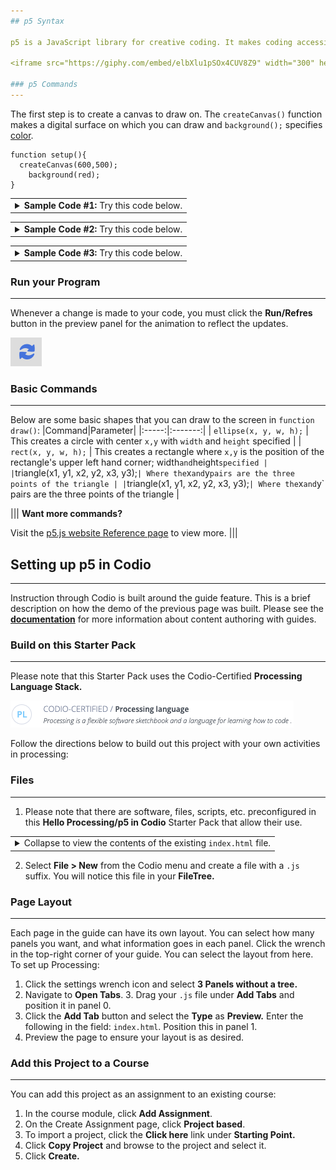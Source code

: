```yaml
---
## p5 Syntax

p5 is a JavaScript library for creative coding. It makes coding accessible and inclusive for artists, designers, beginners, and anyone else. 

<iframe src="https://giphy.com/embed/elbXlu1pSOx4CUV8Z9" width="300" height="300" frameBorder="0" class="giphy-embed" allowFullScreen></iframe><p><a href="https://giphy.com/gifs/elbXlu1pSOx4CUV8Z9"></a></p>

### p5 Commands
---
```

The first step is to create a canvas to draw on. The `createCanvas()` function makes a digital surface on which you can draw and `background();` specifies [color](https://p5js.org/reference/#/p5/background). 

```
function setup(){
  createCanvas(600,500);
	background(red);
}
```


<table><tbody ><tr><td><details><summary>
<b>Sample Code #1:</b> Try this code below. </summary><hr>
	
```
function setup() {
  createCanvas(400, 400);
	background(220);
}

function draw() {
  if (mouseIsPressed) {
    fill(0);
  } else {
    fill(255);
  }
  ellipse(mouseX, mouseY, 80, 80);
}
```

</details></td></tr></tbody>
</table>

<table><tbody ><tr><td><details><summary>
<b>Sample Code #2:</b> Try this code below. </summary><hr>
	
```
function setup() {
  
		// Create the canvas
		createCanvas(300, 300);
		background(200);
	
    //set colors
    fill(204, 101, 192, 127);
		stroke(127, 63, 120);
    
    //design for simple flower
    translate(150, 150);
		noStroke();
		for (let i = 0; i < 10; i ++) {
			ellipse(0, 30, 20, 80);
			rotate(PI/5);
		}
}
```

</details></td></tr></tbody>
</table>

<table><tbody ><tr><td><details><summary>
<b>Sample Code #3:</b> Try this code below. </summary><hr>
	
```
let v;

function setup() {
  createCanvas(640, 360);
  v = new Vehicle(width / 2, height / 2);
}

function draw() {
  background(220);

  let mouse = createVector(mouseX, mouseY);

  fill(200);
  stroke(0);
  strokeWeight(2);
  ellipse(mouseX, mouseY, 48, 48);

  v.arrive(mouse);
  v.update();
  v.display();
}

class Vehicle {
  constructor(x, y) {
    this.position = createVector(x, y);
    this.velocity = createVector(0, -2);
    this.acceleration = createVector(0, 0);
    this.r = 6;
    this.maxspeed = 4;
    this.macforce = 0.1;
  }

  update() {
    this.velocity.add(this.acceleration);
    this.velocity.limit(this.maxspeed);
    this.position.add(this.velocity);
    this.acceleration.mult(0);
  }

  applyForce(force) {
    this.acceleration.add(force);
  }

  seek(target) {
    let desired = p5.Vector.sub(target, this.position); // A vector pointing from the position to the target
    desired.setMag(this.maxspeed);
    let steer = p5.Vector.sub(desired, this.velocity);
    steer.limit(this.maxforce); // Limit to maximum steering force

    this.applyForce(steer);
  }

  arrive(target) {
        let desired = p5.Vector.sub(target, this.position);
    let d = desired.mag();
    
    if(d < 100){
      let m = map(d, 0, 100, 0, this.maxspeed);
      desired.setMag(m);
    } else {
      desired.setMag(this.maxspeed);
    }
    
    let steer = p5.Vector.sub(desired, this.velocity);
    steer.limit(this.maxforce);
    this.applyForce(steer);
  }

 display() {
    let theta = this.velocity.heading() + PI / 2;
    fill(127);
    stroke(0);
    strokeWeight(1);
    push();
    translate(this.position.x, this.position.y);
    rotate(theta);
    beginShape();
    vertex(0, -this.r * 2);
    vertex(-this.r, this.r * 2);
    vertex(this.r, this.r * 2);
    endShape(CLOSE);
    pop();
  }
}   
```

</details></td></tr></tbody>
</table>

### Run your Program
---
Whenever a change is made to your code, you must click the **Run/Refres** button in the preview panel for the animation to reflect the updates.  

![Run the Code](.guides/img/run.png)


### Basic Commands
---
Below are some basic shapes that you can draw to the screen in `function draw()`:
|Command|Parameter|
|:-----:|:-------:|
| `ellipse(x, y, w, h);` | This creates a circle with center `x,y` with `width` and `height` specified | 
| `rect(x, y, w, h);` | This creates a rectangle where `x,y` is the position of the rectangle's upper left hand corner; width` and `height` specified | 
| `triangle(x1, y1, x2, y2, x3, y3);` | Where the `x` and `y` pairs are the three points of the triangle |
| `triangle(x1, y1, x2, y2, x3, y3);` | Where the `x` and `y` pairs are the three points of the triangle |

||| 
**Want more commands?**

Visit the [p5.js website Reference page](https://p5js.org/reference/) to view more.
|||

## Setting up p5 in Codio
---
Instruction through Codio is built around the guide feature. This is a brief description on how the demo of the previous page was built. Please see the [**documentation**](https://docs.codio.com/authoring.html) for more information about content authoring with guides.

### Build on this Starter Pack
---
Please note that this Starter Pack uses the Codio-Certified **Processing Language Stack.** 

![Processing Stack](.guides/img/stack.png)

Follow the directions below to build out this project with your own activities in processing:

### Files
---
1. Please note that there are software, files, scripts, etc. preconfigured in this **Hello Processing/p5 in Codio** Starter Pack that allow their use.

<table><tbody ><tr><td><details><summary>
Collapse to view the contents of the existing <code>index.html</code> file. </summary><hr>
	
```
<!DOCTYPE html>
<html>
  <head>
    <script src="https://cdnjs.cloudflare.com/ajax/libs/p5.js/0.9.0/p5.js"></script>
    <script src="https://cdnjs.cloudflare.com/ajax/libs/p5.js/0.9.0/addons/p5.dom.min.js"></script>
    <script src="https://cdnjs.cloudflare.com/ajax/libs/p5.js/0.9.0/addons/p5.sound.min.js"></script>
    <link rel="stylesheet" type="text/css" href="style.css">
    <meta charset="utf-8" />

  </head>
  <body>
    <script src="sketch.js"></script>
  </body>
</html>
```
	
</details></td></tr></tbody>
</table>


2. Select **File > New** from the Codio menu and create a file with a `.js` suffix. You will notice this file in your **FileTree.**


### Page Layout
---
Each page in the guide can have its own layout. You can select how many panels you want, and what information goes in each panel. Click the wrench in the top-right corner of your guide. You can select the layout from here. To set up Processing:

1. Click the settings wrench icon and select **3 Panels without a tree.** 
2. Navigate to **Open Tabs**. 
3. Drag your `.js` file under **Add Tabs** and position it in panel 0. 
4. Click the **Add Tab** button and select the **Type** as **Preview.** Enter the following in the field: `index.html`. Position this in panel 1. 
5. Preview the page to ensure your layout is as desired.


### Add this Project to a Course
---
You can add this project as an assignment to an existing course:

1. In the course module, click **Add Assignment**.
2. On the Create Assignment page, click **Project based**.
3. To import a project, click the **Click here** link under **Starting Point.** 
4. Click **Copy Project** and browse to the project and select it.
5. Click **Create.**

